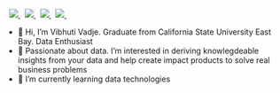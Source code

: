 <p align="left"> 
<!--  <img src=https://komarev.com/ghpvc/?username=vibhutivadje alt=vibhutivadje/>  -->
 &nbsp; 
 
  
  <a href="https://www.linkedin.com/in/vibhutivadje/">
    <img src="https://img.shields.io/badge/Vibhuti-Vadje-blue?style=flat&logo=linkedin">
  </a> &nbsp; 

  
 <a href="https://medium.com/@vibhutivadje">
    <img src="https://img.shields.io/badge/-%40VibhutiVadje-black?style=flat&logo=medium">
  </a>&nbsp; 
  
   <a href="https://twitter.com/vibhutivadje">
    <img src="https://img.shields.io/twitter/url?label=vibhuti%20vadje&style=social&url=https%3A%2F%2Ftwitter.com%2Flaxmikantpandha">
  </a>&nbsp; 
 
   
   <a href="https://www.youtube.com/channel/UCxGW3wUKTg6OqSeThSGx8dQ?view_as=subscriber">
    <img src="https://img.shields.io/badge/-vibhuti%20vadje-red?style=flat&logo=youtube">
  </a> &nbsp; 

  
</p>

- 👋 Hi, I’m Vibhuti Vadje. Graduate from California State University East Bay. Data Enthusiast
- 👀 Passionate about data. I’m interested in deriving knowlegdeable insights from your data and help create impact products to solve real business problems
- 🌱 I’m currently learning data technologies
<!-- - 💞️ I’m looking to collaborate on ...
- 📫 How to reach me ... -->

<!---
vibhutivadje/vibhutivadje is a ✨ special ✨ repository because its `README.md` (this file) appears on your GitHub profile.
You can click the Preview link to take a look at your changes.
--->
